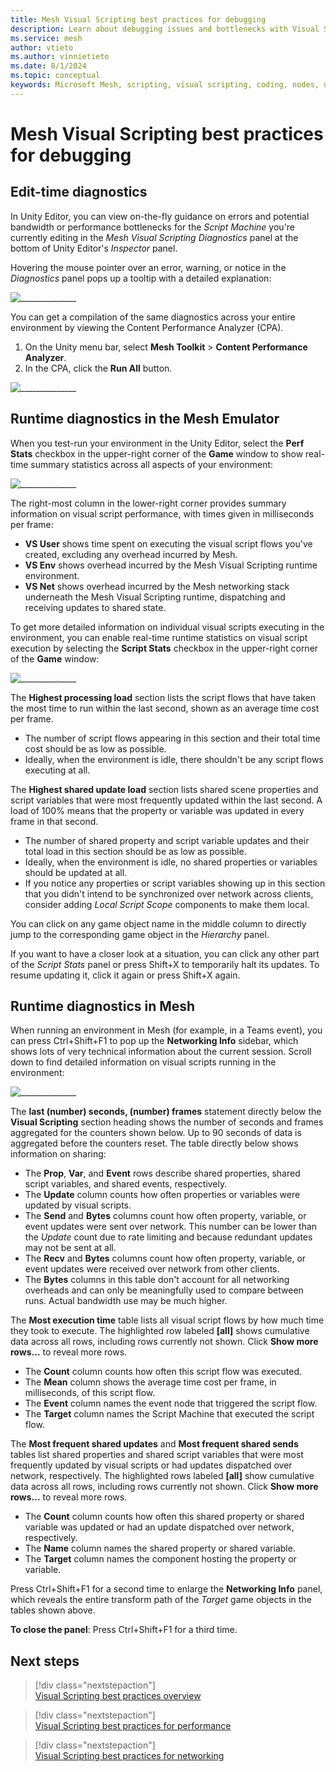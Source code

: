```yaml
---
title: Mesh Visual Scripting best practices for debugging
description: Learn about debugging issues and bottlenecks with Visual Scripting in Mesh.
ms.service: mesh
author: vtieto
ms.author: vinnietieto
ms.date: 8/1/2024
ms.topic: conceptual
keywords: Microsoft Mesh, scripting, visual scripting, coding, nodes, units, graphs, Mesh, best practices, debugging
---
```


# Mesh Visual Scripting best practices for debugging

## Edit-time diagnostics

In Unity Editor, you can view on-the-fly guidance on errors and potential bandwidth or performance bottlenecks for the *Script Machine* you're currently editing in the *Mesh Visual Scripting Diagnostics* panel at the bottom of Unity Editor's *Inspector* panel.

Hovering the mouse pointer over an error, warning, or notice in the *Diagnostics* panel pops up a tooltip with a detailed explanation:

![______________](../../../../media/mesh-scripting/vs-best-practices/014-vs-diagnostics.png)
      
You can get a compilation of the same diagnostics across your entire environment by viewing the Content Performance Analyzer (CPA).

1. On the Unity menu bar, select **Mesh Toolkit** > **Content Performance Analyzer**.
1. In the CPA, click the **Run All** button.

![______________](../../../../media/mesh-scripting/vs-best-practices/015-cpa.png)
 
## Runtime diagnostics in the Mesh Emulator

When you test-run your environment in the Unity Editor, select the **Perf Stats** checkbox in the upper-right corner of the **Game** window to show real-time summary statistics across all aspects of your environment:

![______________](../../../../media/mesh-scripting/vs-best-practices/016-real-time-statistics.png)
 
The right-most column in the lower-right corner provides summary information on visual script performance, with times given in milliseconds per frame:

- **VS User** shows time spent on executing the visual script flows you've created, excluding any overhead incurred by Mesh.  
- **VS Env** shows overhead incurred by the Mesh Visual Scripting runtime environment.  
- **VS Net** shows overhead incurred by the Mesh networking stack underneath the Mesh Visual Scripting runtime, dispatching and receiving updates to shared state.

To get more detailed information on individual visual scripts executing in the environment, you can enable real-time runtime statistics on visual script execution by selecting the **Script Stats** checkbox in the upper-right corner of the **Game** window:

![______________](../../../../media/mesh-scripting/vs-best-practices/017-script-stats.png)
 
The **Highest processing load** section lists the script flows that have taken the most time to run within the last second, shown as an average time cost per frame.

- The number of script flows appearing in this section and their total time cost should be as low as possible.  
- Ideally, when the environment is idle, there shouldn't be any script flows executing at all.

The **Highest shared update load** section lists shared scene properties and script variables that were most frequently updated within the last second. A load of 100% means that the property or variable was updated in every frame in that second.

- The number of shared property and script variable updates and their total load in this section should be as low as possible.
- Ideally, when the environment is idle, no shared properties or variables should be updated at all.  
- If you notice any properties or script variables showing up in this section that you didn't intend to be synchronized over network across clients, consider adding *Local Script Scope* components to make them local.

You can click on any game object name in the middle column to directly jump to the corresponding game object in the *Hierarchy* panel.

If you want to have a closer look at a situation, you can click any other part of the *Script Stats* panel or press Shift+X to temporarily halt its updates. To resume updating it, click it again or press Shift+X again.

## Runtime diagnostics in Mesh

When running an environment in Mesh (for example, in a Teams event), you can press Ctrl+Shift+F1 to pop up the **Networking Info** sidebar, which shows lots of very technical information about the current session. Scroll down to find detailed information on visual scripts running in the environment:

![______________](../../../../media/mesh-scripting/vs-best-practices/018-runtime-diagnostics.png)
 
The **last (number) seconds, (number) frames** statement directly below the **Visual Scripting** section heading shows the number of seconds and frames aggregated for the counters shown below. Up to 90 seconds of data is aggregated before the counters reset. The table directly below shows information on sharing:

- The **Prop**, **Var**, and **Event** rows describe shared properties, shared script variables, and shared events, respectively.  
- The **Update** column counts how often properties or variables were updated by visual scripts.  
- The **Send** and **Bytes** columns count how often property, variable, or event updates were sent over  network. This number can be lower than the *Update* count due to rate limiting and because redundant updates may not be sent at all.  
- The **Recv** and **Bytes** columns count how often property, variable, or event updates were received over network from other clients.
- The **Bytes** columns in this table don't account for all networking overheads and can only be meaningfully used to compare between runs. Actual bandwidth use may be much higher.

The **Most execution time** table lists all visual script flows by how much time they took to execute. The highlighted row labeled **[all]** shows cumulative data across all rows, including rows currently not shown. Click **Show more rows…** to reveal more rows.  
- The **Count** column counts how often this script flow was executed.  
- The **Mean** column shows the average time cost per frame, in milliseconds, of this script flow.  
- The **Event** column names the event node that triggered the script flow.  
- The **Target** column names the Script Machine that executed the script flow.  

The **Most frequent shared updates** and **Most frequent shared sends** tables list shared properties and shared script variables that were most frequently updated by visual scripts or had updates dispatched over network, respectively. The highlighted rows labeled **[all]** show cumulative data across all rows, including rows currently not shown. Click **Show more rows…** to reveal more rows.

- The **Count** column counts how often this shared property or shared variable was updated or had an update dispatched over network, respectively.  
- The **Name** column names the shared property or shared variable.  
- The **Target** column names the component hosting the property or variable.

Press Ctrl+Shift+F1 for a second time to enlarge the **Networking Info** panel, which reveals the entire transform path of the *Target* game objects in the tables shown above.

**To close the panel**:
Press Ctrl+Shift+F1 for a third time.

## Next steps

> [!div class="nextstepaction"]  
> [Visual Scripting best practices overview](./visual-scripting-best-practices-overview.md)  

> [!div class="nextstepaction"]  
> [Visual Scripting best practices for performance](./visual-scripting-best-practices-performance.md)  

> [!div class="nextstepaction"]  
> [Visual Scripting best practices for networking](./visual-scripting-best-practices-networking.md)

